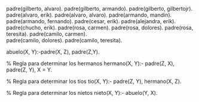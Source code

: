 

padre(gilberto, alvaro).
padre(gilberto, armando).
padre(gilberto, gilbertojr).
padre(alvaro, erik).
padre(alvaro, alvaro). 
padre(armando, mandin).
padre(armando, fernando).
padre(cesar, erik).
padre(alejandra, erik).
padre(chucho, erik).
padre(rosa, carmen).
padre(rosa, dolores).
padre(rosa, teresita).
padre(camilo, carmen).  
padre(camilo, dolores).
padre(camilo, teresita).

abuelo(X, Y):-padre(X, Z), padre(Z,Y).

% Regla para determinar los hermanos
hermano(X, Y):- padre(Z, X), padre(Z, Y), X \= Y.

% Regla para determinar los tíos
tio(X, Y):- padre(Z, Y), hermano(X, Z).

% Regla para determinar los nietos
nieto(X, Y):- abuelo(Y, X).
